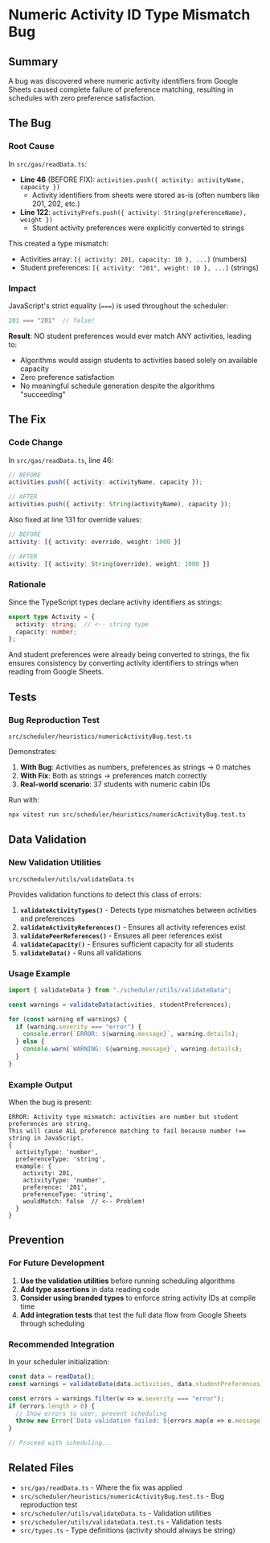 # Numeric Activity ID Type Mismatch Bug

## Summary

A bug was discovered where numeric activity identifiers from Google Sheets caused complete failure of preference matching, resulting in schedules with zero preference satisfaction.

## The Bug

### Root Cause
In `src/gas/readData.ts`:
- **Line 46** (BEFORE FIX): `activities.push({ activity: activityName, capacity })`
  - Activity identifiers from sheets were stored as-is (often numbers like 201, 202, etc.)
- **Line 122**: `activityPrefs.push({ activity: String(preferenceName), weight })`
  - Student activity preferences were explicitly converted to strings

This created a type mismatch:
- Activities array: `[{ activity: 201, capacity: 10 }, ...]` (numbers)
- Student preferences: `[{ activity: "201", weight: 10 }, ...]` (strings)

### Impact
JavaScript's strict equality (`===`) is used throughout the scheduler:
```typescript
201 === "201"  // false!
```

**Result**: NO student preferences would ever match ANY activities, leading to:
- Algorithms would assign students to activities based solely on available capacity
- Zero preference satisfaction
- No meaningful schedule generation despite the algorithms "succeeding"

## The Fix

### Code Change
In `src/gas/readData.ts`, line 46:
```typescript
// BEFORE
activities.push({ activity: activityName, capacity });

// AFTER  
activities.push({ activity: String(activityName), capacity });
```

Also fixed at line 131 for override values:
```typescript
// BEFORE
activity: [{ activity: override, weight: 1000 }]

// AFTER
activity: [{ activity: String(override), weight: 1000 }]
```

### Rationale
Since the TypeScript types declare activity identifiers as strings:
```typescript
export type Activity = {
  activity: string;  // <-- string type
  capacity: number;
};
```

And student preferences were already being converted to strings, the fix ensures consistency by converting activity identifiers to strings when reading from Google Sheets.

## Tests

### Bug Reproduction Test
`src/scheduler/heuristics/numericActivityBug.test.ts`

Demonstrates:
1. **With Bug**: Activities as numbers, preferences as strings → 0 matches
2. **With Fix**: Both as strings → preferences match correctly
3. **Real-world scenario**: 37 students with numeric cabin IDs

Run with:
```bash
npx vitest run src/scheduler/heuristics/numericActivityBug.test.ts
```

## Data Validation

### New Validation Utilities
`src/scheduler/utils/validateData.ts`

Provides validation functions to detect this class of errors:

1. **`validateActivityTypes()`** - Detects type mismatches between activities and preferences
2. **`validateActivityReferences()`** - Ensures all activity references exist
3. **`validatePeerReferences()`** - Ensures all peer references exist
4. **`validateCapacity()`** - Ensures sufficient capacity for all students
5. **`validateData()`** - Runs all validations

### Usage Example
```typescript
import { validateData } from "./scheduler/utils/validateData";

const warnings = validateData(activities, studentPreferences);

for (const warning of warnings) {
  if (warning.severity === "error") {
    console.error(`ERROR: ${warning.message}`, warning.details);
  } else {
    console.warn(`WARNING: ${warning.message}`, warning.details);
  }
}
```

### Example Output
When the bug is present:
```
ERROR: Activity type mismatch: activities are number but student preferences are string. 
This will cause ALL preference matching to fail because number !== string in JavaScript.
{
  activityType: 'number',
  preferenceType: 'string',
  example: {
    activity: 201,
    activityType: 'number',
    preference: '201',
    preferenceType: 'string',
    wouldMatch: false  // <-- Problem!
  }
}
```

## Prevention

### For Future Development
1. **Use the validation utilities** before running scheduling algorithms
2. **Add type assertions** in data reading code
3. **Consider using branded types** to enforce string activity IDs at compile time
4. **Add integration tests** that test the full data flow from Google Sheets through scheduling

### Recommended Integration
In your scheduler initialization:
```typescript
const data = readData();
const warnings = validateData(data.activities, data.studentPreferences);

const errors = warnings.filter(w => w.severity === "error");
if (errors.length > 0) {
  // Show errors to user, prevent scheduling
  throw new Error(`Data validation failed: ${errors.map(e => e.message).join("; ")}`);
}

// Proceed with scheduling...
```

## Related Files
- `src/gas/readData.ts` - Where the fix was applied
- `src/scheduler/heuristics/numericActivityBug.test.ts` - Bug reproduction test
- `src/scheduler/utils/validateData.ts` - Validation utilities
- `src/scheduler/utils/validateData.test.ts` - Validation tests
- `src/types.ts` - Type definitions (activity should always be string)
